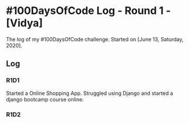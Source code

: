# #100DaysOfCode Log - Round 1 - [Vidya]

The log of my #100DaysOfCode challenge. Started on [June 13, Saturday, 2020].

## Log

### R1D1 
Started a Online Shopping App. Struggled using Django and started a django bootcamp course online.

### R1D2

